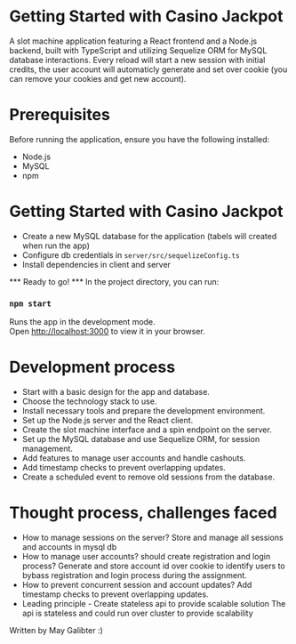 # Getting Started with Casino Jackpot

A slot machine application featuring a React frontend and a Node.js backend,
built with TypeScript and utilizing Sequelize ORM for MySQL database interactions.
Every reload will start a new session with initial credits, 
the user account will automaticly generate and set over cookie (you can remove your cookies and get new account).

# Prerequisites
Before running the application, ensure you have the following installed:
- Node.js
- MySQL 
- npm

# Getting Started with Casino Jackpot

- Create a new MySQL database for the application (tabels will created when run the app)
- Configure db credentials in `server/src/sequelizeConfig.ts`
- Install dependencies in client and server

 *** Ready to go! ***
  In the project directory, you can run:

  ### `npm start`
  
  Runs the app in the development mode.\
  Open [http://localhost:3000](http://localhost:3000) to view it in your browser.

  # Development process
  - Start with a basic design for the app and database.
  - Choose the technology stack to use.
  - Install necessary tools and prepare the development environment.
  - Set up the Node.js server and the React client.
  - Create the slot machine interface and a spin endpoint on the server.
  - Set up the MySQL database and use Sequelize ORM, for session management.
  - Add features to manage user accounts and handle cashouts.
  - Add timestamp checks to prevent overlapping updates.
  - Create a scheduled event to remove old sessions from the database.

  # Thought process, challenges faced
  - How to manage sessions on the server?
    Store and manage all sessions and accounts in mysql db
  - How to manage user accounts? should create registration and login process?
     Generate and store account id over cookie to identify users to bybass registration and login process during the assignment.
  - How to prevent concurrent session and account updates?
    Add timestamp checks to prevent overlapping updates.
  - Leading principle - Create stateless api to provide scalable solution
    The api is stateless and could run over cluster to provide scalability

Written by May Galibter :)
